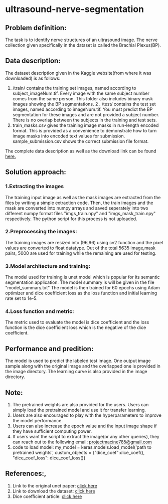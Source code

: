 # ultrasound-nerve-segmentation
## Problem definition:
The task is to identify nerve structures of an ultrasound image. The nerve collection given specifically in the dataset is called the Brachial Plexus(BP).
## Data description:
The dataset description given in the Kaggle website(from where it was downloaded) is as follows:
1. /train/ contains the training set images, named according to subject_imageNum.tif. Every image with the same subject number comes from the same person. This folder also includes binary mask images showing the BP segmentations.
2 . /test/ contains the test set images, named according to imageNum.tif. You must predict the BP segmentation for these images and are not provided a subject number. There is no overlap between the subjects in the training and test sets.
3. train_masks.csv gives the training image masks in run-length encoded format. This is provided as a convenience to demonstrate how to turn image masks into encoded text values for submission.
sample_submission.csv shows the correct submission file format.

The complete data description as well as the download link can be found <a href = "https://www.kaggle.com/c/ultrasound-nerve-segmentation/data" target = "_blank">here.</a> 
## Solution approach:
### 1.Extracting the images
The training input image as well as the mask images are extracted from the files by writing a simple extraction code. Then, the train images and the mask are converted into numpy arrays and saved seperately into two different numpy format files "imgs_train.npy" and "imgs_mask_train.npy" respectively.
The python script for this process is not uploaded.
### 2.Preprocessing the images:
The training images are resized into (96,96) using cv2 function and the pixel values are converted to float datatype. Out of the total 5635 image,mask pairs, 5000 are used for training while the remaining are used for testing.
### 3.Model architecture and training:
The model used for training is unet model which is popular for its semantic segmentation application.
The model summary is will be given in the file "model_summary.txt"
The model is then trained for 60 epochs using Adam optimizer and dice coefficient loss as the loss function and initial learning rate set to 1e-5.

### 4.Loss function and metric:
The metric used to evaluate the model is dice coefficient and the loss function is the dice coefficient loss which is the negative of the dice coefficient.

## Performance and predition:
The model is used to predict the labeled test image. One output image sample along with the original image and the overlapped one is provided in the image directory. The learning curve is also provided in the image directory.

## Note:
1. The pretrained weights are also provided for the users. Users can simply load the pretrained model and use it for transfer learning.
2. Users are also encouraged to play with the hyperparameters to improve the model performance.
3. Users can also increase the epoch value and the input image shape if they have sufficient computing power.
4. If users want the script to extract the image(or any other queries), they can reach out to the following email: projectmacine785@gmail.com
5. code to load model:
      my_model = keras.models.load_model('path to pretrained weights', custom_objects = {"dice_coef":dice_coef(), "dice_coef_loss": dice_coef_loss()}

## References:,
1. Link to the original unet paper: <a href = "https://arxiv.org/abs/1505.04597" target = "_blank">click here</a>
2. Link to download the dataset: <a href = "https://www.kaggle.com/c/ultrasound-nerve-segmentation/data" target = "_blank">click here</a>
3. Dice coefficient article: <a href = "https://towardsdatascience.com/metrics-to-evaluate-your-semantic-segmentation-model-6bcb99639aa2#:~:text=3.,of%20pixels%20in%20both%20images.&text=The%20Dice%20coefficient%20is%20very%20similar%20to%20the%20IoU" target = "_blank">click here</a>



